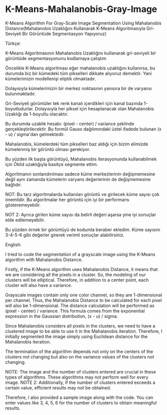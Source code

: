 # K-Means-Mahalanobis-Gray-Image
K-Means Algorithm For Gray-Scale Image Segmentation Using Mahalanobis Distance(Mahalanobis Uzaklığını Kullanarak K-Means Algoritmasıyla Gri-Seviyeli Bir Görüntüde Segmentasyon Yapıyoruz)

Türkçe:

K-Means Algoritmasının Mahalanobis Uzaklığını kullanarak gri-seviyeli bir görüntüde segmentasyonunu kodlamaya çalıştım

Öncelikle K-Means algoritması eğer mahalanobis uzaklığını kullanırsa, bu durumda biz bir kümedeki tüm pikselleri dikkate alıyoruz demektir. Yani kümelerimizin modellenişi eliptik olmaktadır.

Dolayısıyla kümelerimizin bir merkez noktasının yanısıra bir de varyansı bulunmaktadır.

Gri-Seviyeli görüntüler tek renk kanalı içerdikleri için kanal bazında 1-boyutludurlar. Dolayısıyla her piksel için hesaplanacak olan Mahalanobis Uzaklığı da 1-boyutlu olacaktır.

Bu durumda uzaklık hesabı: (pixel - center) / variance şeklinde gerçekleştirilecektir. Bu formül Gauss dağılımındaki üstel ifadede bulunan (x - u) / sigma'dan gelmektedir.

Mahalanobis, kümelerdeki tüm pikselleri baz aldığı için bizim elimizde kümelenmiş bir görüntü olması gerekiyor. 

Bu yüzden ilk başta görüntüyü, Mahalanobis iterasyonunda kullanabilmek için Öklid uzaklığıyla basitçe segmente ettim.

Algoritmanın sonlandırılması sadece küme merkezlerinin değişmemesine değil aynı zamanda kümelerin varyans değerlerinin de değişmemesine bağlıdır.

NOT: Bu tarz algoritmalarda kullanılan görüntü ve girilecek küme sayısı çok önemlidir. Bu algoritmalar her görüntü için iyi bir performans gösteremeyebilir.

NOT 2: Ayrıca girilen küme sayısı da belirli değeri aşarsa yine iyi sonuçlar elde edilemeyebilir.

Bu yüzden örnek bir görüntüyü de kodumla beraber ekledim. Küme sayısını 3-4-5-6 gibi değerler girerek verimli sonuçlar alabilirsiniz.

English:

I tried to code the segmentation of a grayscale image using the K-Means algorithm with Mahalanobis Distance.

Firstly, if the K-Means algorithm uses Mahalanobis Distance, it means that we are considering all the pixels in a cluster. So, the modeling of our clusters will be elliptical. Therefore, in addition to a center point, each cluster will also have a variance.

Grayscale images contain only one color channel, so they are 1-dimensional per channel. Thus, the Mahalanobis Distance to be calculated for each pixel will also be 1-dimensional. The distance calculation will be performed as (pixel - center) / variance. This formula comes from the exponential expression in the Gaussian distribution, (x - u) / sigma.

Since Mahalanobis considers all pixels in the clusters, we need to have a clustered image to be able to use it in the Mahalanobis iteration. Therefore, I initially segmented the image simply using Euclidean distance for the Mahalanobis iteration.

The termination of the algorithm depends not only on the centers of the clusters not changing but also on the variance values of the clusters not changing.

NOTE: The image and the number of clusters entered are crucial in these types of algorithms. These algorithms may not perform well for every image.
NOTE 2: Additionally, if the number of clusters entered exceeds a certain value, efficient results may not be obtained.

Therefore, I also provided a sample image along with the code. You can enter values like 3, 4, 5, 6 for the number of clusters to obtain meaningful results.
